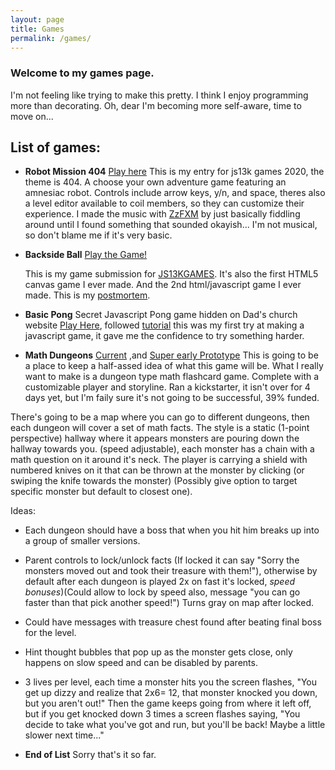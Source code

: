 ```yaml
---
layout: page
title: Games
permalink: /games/
---
```


### Welcome to my games page. 

I'm not feeling like trying to make this pretty. I think I enjoy programming more than decorating. Oh, dear I'm becoming more self-aware, time to move on...

## List of games:
- **Robot Mission 404**
[Play here](https://vertfromage.github.io./games/RobotMission404/game.html)
This is my entry for js13k games 2020, the theme is 404. A choose your own adventure game featuring an amnesiac robot. Controls include arrow keys, y/n, and space, theres also a level editor available to coil members, so they can customize their experience. I made the music with [ZzFXM](https://keithclark.github.io/ZzFXM/) by just basically fiddling around until I found something that sounded okayish... I'm not musical, so don't blame me if it's very basic. 

- **Backside Ball**
   [Play the Game!](https://vertfromage.github.io./games/backSideBall/index.html)

   This is my game submission for [JS13KGAMES](https://js13kgames.com/ "js13kgames.com").  It's also the first HTML5 canvas game I ever made. And the 2nd html/javascript game I ever made. This is my [postmortem](https://vertfromage.github.io./update/2019/09/19/entering-JS13KGames-2019-beginner.html).

- **Basic Pong**
    Secret Javascript Pong game hidden on Dad's church website [Play Here](https://www.riversidealbertchurch.com/pong), followed [tutorial]( https://medium.com/@hershybateea/how-to-make-pong-with-javascript-1a6bd6226ea1) this was my first try at making a javascript game, it gave me the confidence to try something harder.

- **Math Dungeons**
   [Current](mathdungeons.com) ,and  [Super early Prototype](https://vertfromage.github.io./games/mathdungeons/mathdungeons.html)
   This is going to be a place to keep a half-assed idea of what this game will be. What I really want to make is a dungeon type math flashcard game. Complete with a customizable player and storyline. Ran a kickstarter, it isn't over for 4 days yet, but I'm faily sure it's not going to be successful, 39% funded. 

There's going to be a map where you can go to different dungeons, then each dungeon will cover a set of math facts. The style is a static (1-point perspective) hallway where it appears monsters are pouring down the hallway towards you. (speed adjustable), each monster has a chain with a math question on it around it's neck. The player is carrying a shield with numbered knives on it that can be thrown at the monster by clicking (or swiping the knife towards the monster) (Possibly give option to target specific monster but default to closest one).

Ideas:
- Each dungeon should have a boss that when you hit him breaks up into a group of smaller versions. 
- Parent controls to lock/unlock facts (If locked it can say "Sorry the monsters moved out and took their treasure with them!"), otherwise by default after each dungeon is played 2x on fast it's locked, *speed bonuses*)(Could allow to lock by speed also, message "you can go faster than that pick another speed!") Turns gray on map after locked.
- Could have messages with treasure chest found after beating final boss for the level. 
- Hint thought bubbles that pop up as the monster gets close, only happens on slow speed and can be disabled by parents. 
- 3 lives per level, each time a monster hits you the screen flashes, "You get up dizzy and realize that 2x6= 12, that monster knocked you down, but you aren't out!" Then the game keeps going from where it left off, but if you get knocked down 3 times a screen flashes saying, "You decide to take what you've got and run, but you'll be back! Maybe a little slower next time..."


- **End of List**
   Sorry that's it so far. 
